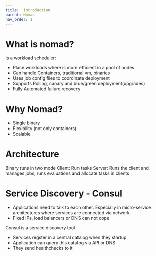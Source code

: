 ```yaml
---
title:  Introduction
parent: Nomad
nav_order: 1
---
```


# What is nomad?

Is a  workload scheduler: 
  - Place workloads where is more efficient in a pool of nodes
  - Can handle Containers, traditional vm, binaries
  - Uses job config files to coordinate deployment
  - Supports Rolling, canary and blue/green deployment(upgrades)
  - Fully Automated failure recovery

# Why Nomad? 

- Single binary
- Flexibility (not only containers)
- Scalable


# Architecture

Binary runs in two mode
Client: Run tasks
Server: Runs the client and manages jobs, runs evaluations and allocate tasks in clients



# Service Discovery - Consul

- Applications need to talk to each other. Especially in micro-service architectures where services are connected via network
- Fixed IPs, load balancers or DNS can not cope

Consul is a service discovery tool
- Services regster in a central catalog when they startup
- Application can query this catalog via API or DNS
- They send healthchecks to it






